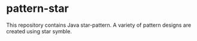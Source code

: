 # pattern-star
This repository contains Java star-pattern. A variety of pattern designs are created using star symble.

